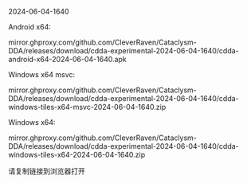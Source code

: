 2024-06-04-1640

Android x64:

mirror.ghproxy.com/github.com/CleverRaven/Cataclysm-DDA/releases/download/cdda-experimental-2024-06-04-1640/cdda-android-x64-2024-06-04-1640.apk

Windows x64 msvc:

mirror.ghproxy.com/github.com/CleverRaven/Cataclysm-DDA/releases/download/cdda-experimental-2024-06-04-1640/cdda-windows-tiles-x64-msvc-2024-06-04-1640.zip

Windows x64:

mirror.ghproxy.com/github.com/CleverRaven/Cataclysm-DDA/releases/download/cdda-experimental-2024-06-04-1640/cdda-windows-tiles-x64-2024-06-04-1640.zip

请复制链接到浏览器打开

